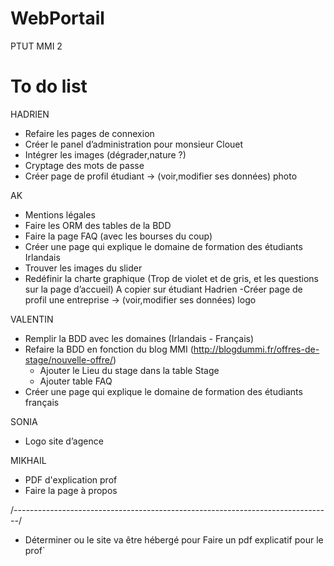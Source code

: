# WebPortail
PTUT MMI 2


# To do list
HADRIEN
- Refaire les pages de connexion
- Créer le panel d’administration pour monsieur Clouet 
- Intégrer les images (dégrader,nature ?)
- Cryptage des mots de passe
- Créer page de profil étudiant -> (voir,modifier ses données) photo

 AK
- Mentions légales
- Faire les ORM des tables de la BDD
- Faire la page FAQ (avec les bourses du coup)
- Créer une page qui explique le domaine de formation des étudiants Irlandais
- Trouver les images du slider
- Redéfinir la charte graphique (Trop de violet et de gris, et les questions sur la page d’accueil) 
A copier sur étudiant Hadrien 
	-Créer page de profil une entreprise -> (voir,modifier ses données) logo

VALENTIN
- Remplir la BDD avec les domaines (Irlandais - Français)
- Refaire la BDD en fonction du blog MMI (http://blogdummi.fr/offres-de-stage/nouvelle-offre/)
	 -  Ajouter le Lieu du stage dans la table Stage
	 -  Ajouter table FAQ
- Créer une page qui explique le domaine de formation des étudiants français


SONIA
- Logo site d’agence 

MIKHAIL
- PDF d'explication prof
- Faire la page à propos


/*-------------------------------------------------------------------------------*/
- Déterminer ou le site va être hébergé pour Faire un pdf explicatif pour le prof`

